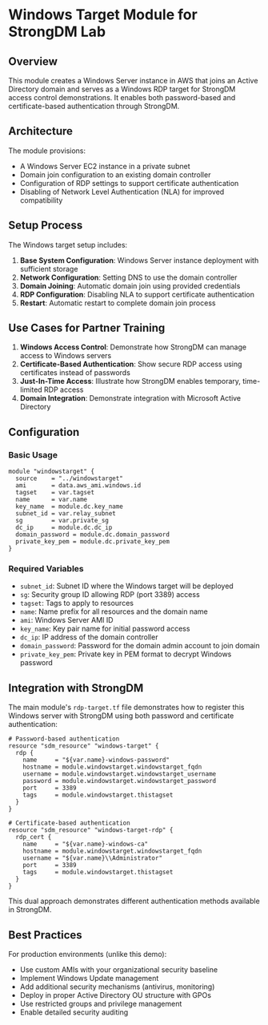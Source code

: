 # Windows Target Module for StrongDM Lab

## Overview

This module creates a Windows Server instance in AWS that joins an Active Directory domain and serves as a Windows RDP target for StrongDM access control demonstrations. It enables both password-based and certificate-based authentication through StrongDM.

## Architecture

The module provisions:
- A Windows Server EC2 instance in a private subnet
- Domain join configuration to an existing domain controller
- Configuration of RDP settings to support certificate authentication
- Disabling of Network Level Authentication (NLA) for improved compatibility

## Setup Process

The Windows target setup includes:
1. **Base System Configuration**: Windows Server instance deployment with sufficient storage
2. **Network Configuration**: Setting DNS to use the domain controller
3. **Domain Joining**: Automatic domain join using provided credentials
4. **RDP Configuration**: Disabling NLA to support certificate authentication
5. **Restart**: Automatic restart to complete domain join process

## Use Cases for Partner Training

1. **Windows Access Control**: Demonstrate how StrongDM can manage access to Windows servers
2. **Certificate-Based Authentication**: Show secure RDP access using certificates instead of passwords
3. **Just-In-Time Access**: Illustrate how StrongDM enables temporary, time-limited RDP access
4. **Domain Integration**: Demonstrate integration with Microsoft Active Directory

## Configuration

### Basic Usage

```hcl
module "windowstarget" {
  source    = "../windowstarget"
  ami       = data.aws_ami.windows.id
  tagset    = var.tagset
  name      = var.name
  key_name  = module.dc.key_name
  subnet_id = var.relay_subnet
  sg        = var.private_sg
  dc_ip     = module.dc.dc_ip
  domain_password = module.dc.domain_password
  private_key_pem = module.dc.private_key_pem
}
```

### Required Variables

- `subnet_id`: Subnet ID where the Windows target will be deployed
- `sg`: Security group ID allowing RDP (port 3389) access
- `tagset`: Tags to apply to resources
- `name`: Name prefix for all resources and the domain name
- `ami`: Windows Server AMI ID
- `key_name`: Key pair name for initial password access
- `dc_ip`: IP address of the domain controller
- `domain_password`: Password for the domain admin account to join domain
- `private_key_pem`: Private key in PEM format to decrypt Windows password

## Integration with StrongDM

The main module's `rdp-target.tf` file demonstrates how to register this Windows server with StrongDM using both password and certificate authentication:

```hcl
# Password-based authentication
resource "sdm_resource" "windows-target" {
  rdp {
    name     = "${var.name}-windows-password"
    hostname = module.windowstarget.windowstarget_fqdn
    username = module.windowstarget.windowstarget_username
    password = module.windowstarget.windowstarget_password
    port     = 3389
    tags     = module.windowstarget.thistagset
  }
}

# Certificate-based authentication
resource "sdm_resource" "windows-target-rdp" {
  rdp_cert {
    name     = "${var.name}-windows-ca"
    hostname = module.windowstarget.windowstarget_fqdn
    username = "${var.name}\\Administrator"
    port     = 3389
    tags     = module.windowstarget.thistagset
  }
}
```

This dual approach demonstrates different authentication methods available in StrongDM.

## Best Practices

For production environments (unlike this demo):
- Use custom AMIs with your organizational security baseline
- Implement Windows Update management
- Add additional security mechanisms (antivirus, monitoring)
- Deploy in proper Active Directory OU structure with GPOs
- Use restricted groups and privilege management
- Enable detailed security auditing